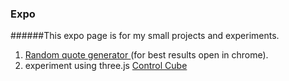 ### Expo
######This expo page is for my small projects and experiments.
1) <a href="http://rgq.bitballoon.com/" target="_blank"> Random quote generator </a> (for best results open in chrome). <br>
2) experiment using three.js <a href="http://controlcube.bitballoon.com/" target="_blank"> Control Cube </a> 
